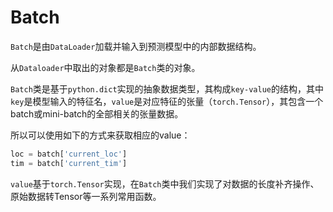 # Batch

`Batch`是由`DataLoader`加载并输入到预测模型中的内部数据结构。

从`Dataloader`中取出的对象都是`Batch`类的对象。

`Batch`类是基于`python.dict`实现的抽象数据类型，其构成`key-value`的结构，其中`key`是模型输入的特征名，`value`是对应特征的张量（`torch.Tensor`），其包含一个batch或mini-batch的全部相关的张量数据。

所以可以使用如下的方式来获取相应的value：

```python
loc = batch['current_loc']
tim = batch['current_tim']
```

`value`基于`torch.Tensor`实现，在`Batch`类中我们实现了对数据的长度补齐操作、原始数据转Tensor等一系列常用函数。